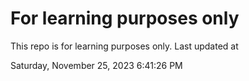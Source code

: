 # For learning purposes only
This repo is for learning purposes only.
Last updated at

Saturday, November 25, 2023 6:41:26 PM

